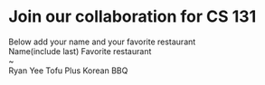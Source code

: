 # Join our collaboration for CS 131
Below add your name and your favorite restaurant
<br>
Name(include last)      Favorite restaurant <br>
~                                                       
Ryan Yee                Tofu Plus Korean BBQ